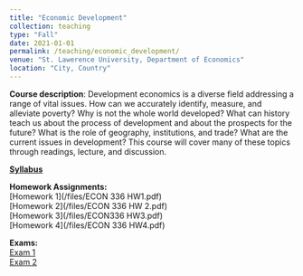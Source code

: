 ```yaml
---
title: "Economic Development"
collection: teaching
type: "Fall"
date: 2021-01-01
permalink: /teaching/economic_development/
venue: "St. Lawerence University, Department of Economics"
location: "City, Country"
---
```



**Course description**: Development economics is a diverse field addressing a range of vital issues. How can we accurately identify,
measure, and alleviate poverty? Why is not the whole world developed? What can history teach us about the
process of development and about the prospects for the future? What is the role of geography, institutions,
and trade? What are the current issues in development? This course will cover many of these topics through
readings, lecture, and discussion.


[**Syllabus**](https://github.com/amirtayebi/amirtayebi.github.io/blob/master/files/ECON336_Syllabus.pdf)    


**Homework Assignments:**    
[Homework 1](/files/ECON 336 HW1.pdf)   
[Homework 2](/files/ECON 336 HW 2.pdf)   
[Homework 3](/files/ECON336 HW3.pdf)   
[Homework 4](/files/ECON 336 HW4.pdf)    

**Exams:**     
[Exam 1](/files/ECON_336_Test_1.pdf)    
[Exam 2](/files/ECON_336_Test_2.pdf)   
